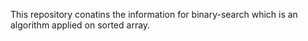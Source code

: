 
This repository conatins the information for binary-search which is an algorithm applied on sorted array.
